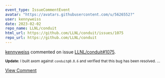 ```yaml
---
event_type: IssueCommentEvent
avatar: "https://avatars.githubusercontent.com/u/5626552?"
user: kennyweiss
date: 2023-02-02
repo_name: LLNL/conduit
html_url: https://github.com/LLNL/conduit/issues/1075
repo_url: https://github.com/LLNL/conduit
---
```


<a href='https://github.com/kennyweiss' target='_blank'>kennyweiss</a> commented on issue <a href='https://github.com/LLNL/conduit/issues/1075' target='_blank'>LLNL/conduit#1075</a>.

<small>**Update:** I built axom against `conduit@0.8.6` and verified that this bug has been resolved....</small>

<a href='https://github.com/LLNL/conduit/issues/1075' target='_blank'>View Comment</a>
